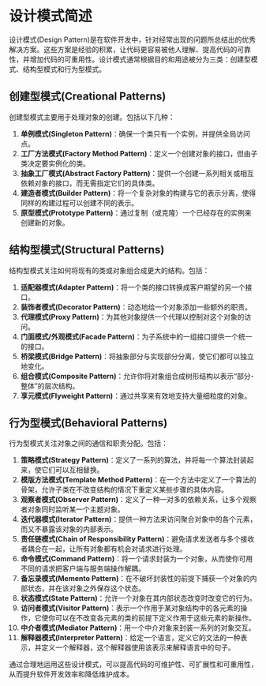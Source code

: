# 设计模式简述

设计模式(Design Pattern)是在软件开发中，针对经常出现的问题所总结出的优秀解决方案。这些方案是经验的积累，让代码更容易被他人理解、提高代码的可靠性，并增加代码的可重用性。设计模式通常根据目的和用途被分为三类：创建型模式、结构型模式和行为型模式。

## 创建型模式(Creational Patterns)

创建型模式主要用于处理对象的创建。包括以下几种：

1. **单例模式(Singleton Pattern)**：确保一个类只有一个实例，并提供全局访问点。
2. **工厂方法模式(Factory Method Pattern)**：定义一个创建对象的接口，但由子类决定要实例化的类。
3. **抽象工厂模式(Abstract Factory Pattern)**：提供一个创建一系列相关或相互依赖对象的接口，而无需指定它们的具体类。
4. **建造者模式(Builder Pattern)**：将一个复杂对象的构建与它的表示分离，使得同样的构建过程可以创建不同的表示。
5. **原型模式(Prototype Pattern)**：通过复制（或克隆）一个已经存在的实例来创建新的对象。

## 结构型模式(Structural Patterns)

结构型模式关注如何将现有的类或对象组合成更大的结构。包括：

1. **适配器模式(Adapter Pattern)**：将一个类的接口转换成客户期望的另一个接口。
2. **装饰者模式(Decorator Pattern)**：动态地给一个对象添加一些额外的职责。
3. **代理模式(Proxy Pattern)**：为其他对象提供一个代理以控制对这个对象的访问。
4. **门面模式/外观模式(Facade Pattern)**：为子系统中的一组接口提供一个统一的接口。
5. **桥梁模式(Bridge Pattern)**：将抽象部分与实现部分分离，使它们都可以独立地变化。
6. **组合模式(Composite Pattern)**：允许你将对象组合成树形结构以表示“部分-整体”的层次结构。
7. **享元模式(Flyweight Pattern)**：通过共享来有效地支持大量细粒度的对象。

## 行为型模式(Behavioral Patterns)

行为型模式关注对象之间的通信和职责分配。包括：

1. **策略模式(Strategy Pattern)**：定义了一系列的算法，并将每一个算法封装起来，使它们可以互相替换。
2. **模版方法模式(Template Method Pattern)**：在一个方法中定义了一个算法的骨架，允许子类在不改变结构的情况下重定义某些步骤的具体内容。
3. **观察者模式(Observer Pattern)**：定义了一种一对多的依赖关系，让多个观察者对象同时监听某一个主题对象。
4. **迭代器模式(Iterator Pattern)**：提供一种方法来访问聚合对象中的各个元素，而又不暴露该对象的内部表示。
5. **责任链模式(Chain of Responsibility Pattern)**：避免请求发送者与多个接收者耦合在一起，让所有对象都有机会对请求进行处理。
6. **命令模式(Command Pattern)**：将一个请求封装为一个对象，从而使你可用不同的请求把客户端与服务端操作解耦。
7. **备忘录模式(Memento Pattern)**：在不破坏封装性的前提下捕获一个对象的内部状态，并在该对象之外保存这个状态。
8. **状态模式(State Pattern)**：允许一个对象在其内部状态改变时改变它的行为。
9. **访问者模式(Visitor Pattern)**：表示一个作用于某对象结构中的各元素的操作，它使你可以在不改变各元素的类的前提下定义作用于这些元素的新操作。
10. **中介者模式(Mediator Pattern)**：用一个中介对象来封装一系列的对象交互。
11. **解释器模式(Interpreter Pattern)**：给定一个语言，定义它的文法的一种表示，并定义一个解释器，这个解释器使用该表示来解释语言中的句子。

通过合理地运用这些设计模式，可以提高代码的可维护性、可扩展性和可重用性，从而提升软件开发效率和降低维护成本。
